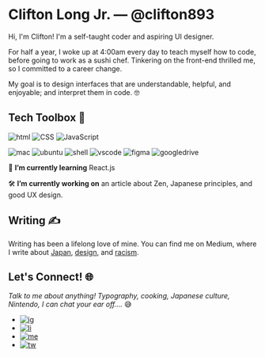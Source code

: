 # Clifton Long Jr. — @clifton893

<!--
**Clifton893/Clifton893** is a ✨ _special_ ✨ repository because its `README.md` (this file) appears on your GitHub profile.

Here are some ideas to get you started:

- 🔭 I’m currently working on ...
- 🌱 I’m currently learning ...
- 👯 I’m looking to collaborate on ...
- 🤔 I’m looking for help with ...
- 💬 Ask me about ...
- 📫 How to reach me: ...
- 😄 Pronouns: ...
- ⚡ Fun fact: ...
-->

Hi, I'm Clifton! I'm a self-taught coder and aspiring UI designer. 

For half a year, I woke up at 4:00am every day to teach myself how to code, before going to work as a sushi chef. Tinkering on the front-end thrilled me, so I committed to a career change. 

My goal is to design interfaces that are understandable, helpful, and enjoyable; and interpret them in code. 🤓

## Tech Toolbox 🧰

![html](https://img.shields.io/badge/HTML5-black?style=for-the-badge&logo=html5) ![CSS](https://img.shields.io/badge/css-1572B6?style=for-the-badge&logo=css3) ![JavaScript](https://img.shields.io/badge/JavaScript-black?style=for-the-badge&logo=javascript)

![mac](https://img.shields.io/badge/OS-Mac-informational?style=flat&logo=apple&logoColor=white&color=999999) ![ubuntu](https://img.shields.io/badge/OS-Ubuntu-informational?style=flat&logo=ubuntu&logoColor=white&color=E95420) ![shell](https://img.shields.io/badge/Shell-Bash-informational?style=flat&logo=gnu-bash&logoColor=white&color=4EAA25) ![vscode](https://img.shields.io/badge/IDE-VSCode-informational?style=flat&logo=visual-studio-code&logoColor=white&color=007ACC) ![figma](https://img.shields.io/badge/Design-Figma-informational?style=flat&logo=figma&logoColor=white&color=F24E1E) ![googledrive](https://img.shields.io/badge/Office-G_Suite-informational?style=flat&logo=google-drive&logoColor=white&color=4285F4)

🌱 **I’m currently learning** React.js

🛠 **I’m currently working on** an article about Zen, Japanese principles, and good UX design.

<!-- Add "Technology Toolbox" section with shields -->

## Writing ✍️
Writing has been a lifelong love of mine. You can find me on Medium, where I write about [Japan](https://medium.com/sushi-chef-stories/the-tanabata-festival-ce20e0840142), [design](https://uxdesign.cc/what-being-a-chef-taught-me-about-ux-design-aad1d9b5ab23), and [racism](https://medium.com/@Clifton893/the-problem-with-awkwafina-f8ae3befb08).

## Let's Connect! 🌐
*Talk to me about anything! Typography, cooking, Japanese culture, Nintendo, I can chat your ear off....* 😅
- [![ig](https://img.shields.io/badge/Instagram-black?style=social&logo=Instagram)](https://www.instagram.com/cliftonlongjr/)
- [![li](https://img.shields.io/badge/LinkedIn-0077B5?style=social&logo=Linkedin)](https://www.linkedin.com/in/cliftonlongjr/)
- [![me](https://img.shields.io/badge/Medium-black?style=social&logo=Medium)](https://medium.com/@Clifton893)
- [![tw](https://img.shields.io/badge/Twitter-1DA1F2?style=social&logo=Twitter)](https://twitter.com/clifton893)
